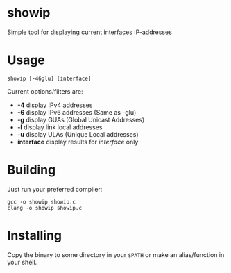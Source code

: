 # showip
Simple tool for displaying current interfaces IP-addresses

# Usage
```
showip [-46glu] [interface]
```

Current options/filters are:
* **-4** display IPv4 addresses
* **-6** display IPv6 addresses (Same as -glu)
* **-g** display GUAs (Global Unicast Addresses)
* **-l** display link local addresses
* **-u** display ULAs (Unique Local addresses)
* **interface** display results for *interface* only

# Building
Just run your preferred compiler:
```
gcc -o showip showip.c
clang -o showip showip.c
```

# Installing
Copy the binary to some directory in your `$PATH` or make an alias/function in your shell.
